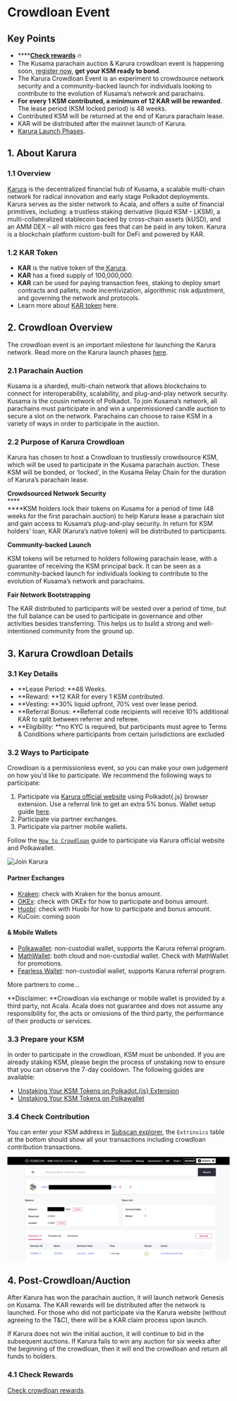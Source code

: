 # Crowdloan Event

## Key Points

* ****[**Check rewards**](crowdloan-rewards.md) 🔥
* The Kusama parachain auction & Karura crowdloan event is happening soon, [register now,](https://acala.network/karura/join-karura) **get your KSM ready to bond**.
* The Karura Crowdloan Event is an experiment to crowdsource network security and a community-backed launch for individuals looking to contribute to the evolution of Kusama’s network and parachains.
* **For** **every 1 KSM contributed, a minimum of 12 KAR will be rewarded**. The lease period (KSM locked period) is 48 weeks.&#x20;
* Contributed KSM will be returned at the end of Karura parachain lease.
* KAR will be distributed after the mainnet launch of Karura.
* [Karura Launch Phases](https://www.notion.so/acala/dcabf9ba7c6246c69b913d5972503227?v=4121894373fd43d98ffcac260803928d).

## **1. About Karura**

### 1.1 Overview

[Karura](https://acala.network/karura) is the decentralized financial hub of Kusama, a scalable multi-chain network for radical innovation and early stage Polkadot deployments. Karura serves as the sister network to Acala, and offers a suite of financial primitives, including: a trustless staking derivative (liquid KSM - LKSM), a multi-collateralized stablecoin backed by cross-chain assets (kUSD), and an AMM DEX –  all with micro gas fees that can be paid in any token. Karura is a blockchain platform custom-built for DeFi and powered by KAR.&#x20;

### 1.2 KAR Token

* **KAR** is the native token of the[ Karura](https://acala.network/kar-crowdloan).
* **KAR** has a fixed supply of 100,000,000.
* **KAR** can be used for paying transaction fees, staking to deploy smart contracts and pallets, node incentivization, algorithmic risk adjustment, and governing the network and protocols.
* Learn more about [KAR token](https://acala.network/karura/token) here.

## **2. Crowdloan Overview**

The crowdloan event is an important milestone for launching the Karura network. Read more on the Karura launch phases [here](https://www.notion.so/acala/dcabf9ba7c6246c69b913d5972503227?v=4121894373fd43d98ffcac260803928d).

### **2.1 Parachain Auction**

Kusama is a sharded, multi-chain network that allows blockchains to connect for interoperability, scalability, and plug-and-play network security. Kusama is the cousin network of Polkadot. To join Kusama’s network, all parachains must participate in and win a unpermissioned candle auction to secure a slot on the network. Parachains can choose to raise KSM in a variety of ways in order to participate in the auction.

### **2.2 Purpose of Karura Crowdloan**

Karura has chosen to host a Crowdloan to trustlessly crowdsource KSM, which will be used to participate in the Kusama parachain auction. These KSM will be bonded, or ‘locked’, in the Kusama Relay Chain for the duration of Karura’s parachain lease.

**Crowdsourced Network Security**\
****\
****KSM holders lock their tokens on Kusama for a period of time (48 weeks for the first parachain auction) to help Karura lease a parachain slot and gain access to Kusama’s plug-and-play security. In return for KSM holders’ loan, KAR (Karura’s native token) will be distributed to participants.

**Community-backed Launch**

KSM tokens will be returned to holders following parachain lease, with a guarantee of receiving the KSM principal back. It can be seen as a community-backed launch for individuals looking to contribute to the evolution of Kusama’s network and parachains.

**Fair Network Bootstrapping**

The KAR distributed to participants will be vested over a period of time, but the full balance can be used to participate in governance and other activities besides transferring. This helps us to build a strong and well-intentioned community from the ground up.

## **3. Karura Crowdloan Details**

### **3.1 Key Details**

* **Lease Period: **48 Weeks.
* **Reward: **12 KAR for every 1 KSM contributed.
* **Vesting: **30% liquid upfront, 70% vest over lease period.
* **Referral Bonus: **Referral code recipients will receive 10% additional KAR to split between referrer and referee.
* **Eligibility: **no KYC is required, but participants must agree to Terms & Conditions where participants from certain jurisdictions are excluded

### 3.2 Ways to Participate

Crowdloan is a permissionless event, so you can make your own judgement on how you'd like to participate. We recommend the following ways to participate:

1. Participate via [Karura official website](https://acala.network/karura/join-karura) using Polkadot{.js} browser extension. Use a referral link to get an extra 5% bonus. Wallet setup guide [here](https://wiki.acala.network/karura/ksm-address/create-new-ksm-account).&#x20;
2. Participate via partner exchanges.
3. Participate via partner mobile wallets.

Follow the [`How to Crowdloan`](https://wiki.acala.network/karura/crowdloan/how-to-crowdloan) guide to participate via Karura official website and Polkawallet.

![Join Karura](https://lh3.googleusercontent.com/KQ\_ds6czQc2GMuvsHHKUiRJymgThlJPLOeN262kUyo\_YY9XQYCJMTSsPZ\_6PiEpR1gN7ATEuFKXCkdf70u3UJT0tge8OTl4tzALR\_2YjvAk7jrjL-ny5tOzsK2DCNDARL1KZHv4)

#### Partner Exchanges&#x20;

* [Kraken](https://www.kraken.com/learn/parachain-auctions): check with Kraken for the bonus amount.
* [OKEx](https://www.okex.com): check with OKEx for how to participate and bonus amount.
* [Huobi](https://www.huobi.com): check with Huobi for how to participate and bonus amount.
* KuCoin: coming soon

#### & Mobile Wallets

* [Polkawallet](https://polkawallet.io): non-custodial wallet, supports the Karura referral program.&#x20;
* [MathWallet](https://mathwallet.org/en-us/): both cloud and non-custodial wallet. Check with MathWallet for promotions.&#x20;
* [Fearless Wallet](https://fearlesswallet.io): non-custodial wallet, supports Karura referral program.

More partners to come...

**Disclaimer: **Crowdloan via exchange or mobile wallet is provided by a third party, not Acala. Acala does not guarantee and does not assume any responsibility for, the acts or omissions of the third party, the performance of their products or services.

### 3.3 Prepare your KSM

In order to participate in the crowdloan, KSM must be unbonded. If you are already staking KSM, please begin the process of unstaking now to ensure that you can observe the 7-day cooldown. The following guides are available:

* [Unstaking Your KSM Tokens on Polkadot.{js} Extension](https://wiki.acala.network/karura/ksm-address/unstaking-your-ksm-tokens-on-polkadot.-js-extension)
* [Unstaking Your KSM Tokens on Polkawallet](https://wiki.acala.network/karura/ksm-address/unstake-polkawallet)

### 3.4 Check Contribution

You can enter your KSM address in [Subscan explorer](https://kusama.subscan.io), the `Extrinsics` table at the bottom should show all your transactions including crowdloan contribution transactions.&#x20;

![](../../.gitbook/assets/screen-shot-2021-06-09-at-10.28.34-am.png)

## **4. Post-Crowdloan/Auction**

After Karura has won the parachain auction, it will launch network Genesis on Kusama. The KAR rewards will be distributed after the network is launched. For those who did not participate via the Karura website (without agreeing to the T\&C), there will be a KAR claim process upon launch.

If Karura does not win the initial auction, it will continue to bid in the subsequent auctions. If Karura fails to win any auction for six weeks after the beginning of the crowdloan, then it will end the crowdloan and return all funds to holders.

### 4.1 Check Rewards

[Check crowdloan rewards](crowdloan-rewards.md).
